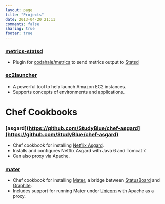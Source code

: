 ```yaml
---
layout: page
title: "Projects"
date: 2013-04-20 21:11
comments: false
sharing: true
footer: true
---
```

### [metrics-statsd](https://github.com/organicveggie/metrics-statsd)

* Plugin for [codahale/metrics](https://github.com/codahale/metrics) to send metrics output to [Statsd](https://github.com/etsy/statsd/)

### [ec2launcher](https://github.com/StudyBlue/ec2launcher)

* A powerful tool to help launch Amazon EC2 instances.
* Supports concepts of environments and applications.

# Chef Cookbooks

### [asgard](https://github.com/StudyBlue/chef-asgard](https://github.com/StudyBlue/chef-asgard)

*  Chef cookbook for installing [Netflix Asgard](https://github.com/Netflix/asgard).
* Installs and configures Netflix Asgard with Java 6 and Tomcat 7.
* Can also proxy via Apache.

### [mater](https://github.com/StudyBlue/chef-mater)

* Chef cookbook for installing [Mater](https://github.com/obfuscurity/mater), a bridge between [StatusBoard](http://panic.com/statusboard/) and [Graphite](http://graphite.wikidot.com/).
* Includes support for running Mater under [Unicorn](http://unicorn.bogomips.org/) with Apache as a proxy.